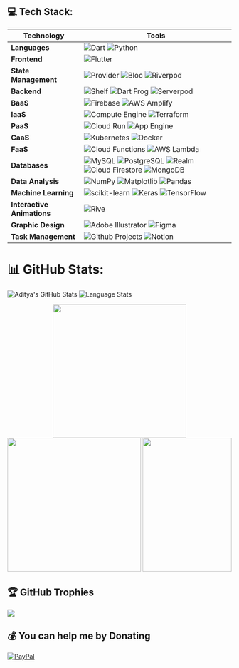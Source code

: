 ## 💻 Tech Stack:

| Technology  	             | Tools   	
|----------------------------|----------------	
|**Languages**               |  ![Dart](https://img.shields.io/badge/dart-%230175C2.svg?&style=for-the-badge&logo=dart) ![Python](https://img.shields.io/badge/python-3670A0?&style=for-the-badge&logo=python&logoColor=ffdd54)  
|**Frontend** 	             |  ![Flutter](https://img.shields.io/badge/Flutter-%2302569B.svg?style=for-the-badge&logo=Flutter)       
|**State Management**        |  ![Provider](https://custom-icon-badges.demolab.com/badge/Provider-E2F4C5.svg?logo=provider&style=for-the-badge) ![Bloc](https://custom-icon-badges.demolab.com/badge/Bloc-496989.svg?logo=bloc&style=for-the-badge) ![Riverpod](https://custom-icon-badges.demolab.com/badge/Riverpod-58A399.svg?logo=riverpod&style=for-the-badge)     
|**Backend**	               |  ![Shelf](https://custom-icon-badges.demolab.com/badge/Shelf-ACE2E1.svg?logo=shelf&style=for-the-badge) ![Dart Frog](https://custom-icon-badges.demolab.com/badge/Dart%20Frog-B799FF.svg?logo=frog&style=for-the-badge) ![Serverpod](https://custom-icon-badges.demolab.com/badge/Serverpod-E2F4C5.svg?logo=serverpod&style=for-the-badge)
|**BaaS**     	             |  ![Firebase](https://img.shields.io/badge/firebase-%23039BE5.svg?style=for-the-badge&logo=firebase) ![AWS Amplify](https://img.shields.io/badge/AWS%20Amplify-F90?logo=awsamplify&logoColor=fff&style=for-the-badge)  
|**IaaS** 	                 |  ![Compute Engine](https://custom-icon-badges.demolab.com/badge/Compute%20Engine-red.svg?logo=computeengine&style=for-the-badge)  ![Terraform](https://img.shields.io/badge/terraform-%235835CC.svg?style=for-the-badge&logo=terraform)
|**PaaS** 	                 |  ![Cloud Run](https://custom-icon-badges.demolab.com/badge/Cloud%20Run-836FFF.svg?logo=cloudrun&style=for-the-badge) ![App Engine](https://custom-icon-badges.demolab.com/badge/App%20Engine-E178C5.svg?logo=appengine&style=for-the-badge)      
|**CaaS** 	                 |  ![Kubernetes](https://img.shields.io/badge/kubernetes-%B6FFFA.svg?style=for-the-badge&logo=kubernetes) ![Docker](https://img.shields.io/badge/docker-%230db7ed.svg?style=for-the-badge&logo=docker) 
|**FaaS** 	                 |  ![Cloud Functions](https://custom-icon-badges.demolab.com/badge/Cloud%20Functions-0EA293.svg?logo=cloudfunctions&style=for-the-badge) ![AWS Lambda](https://img.shields.io/badge/AWS%20Lambda-F90?logo=awslambda&logoColor=fff&style=for-the-badge)
|**Databases** 	             |  ![MySQL](https://img.shields.io/badge/MySQL-4479A1?logo=mysql&logoColor=fff&style=for-the-badge) ![PostgreSQL](https://img.shields.io/badge/PostgreSQL-4169E1?logo=postgresql&logoColor=fff&style=for-the-badge) ![Realm](https://img.shields.io/badge/Realm-39477F?logo=realm&logoColor=fff&style=for-the-badge)  ![Cloud Firestore](https://custom-icon-badges.demolab.com/badge/Cloud%20Firestore-EFBC9B.svg?logo=firestore&style=for-the-badge) ![MongoDB](https://img.shields.io/badge/MongoDB-%234ea94b.svg?style=for-the-badge&logo=mongodb) 
|**Data Analysis**           |  ![NumPy](https://img.shields.io/badge/numpy-%23013243.svg?style=for-the-badge&logo=numpy) ![Matplotlib](https://img.shields.io/badge/Matplotlib-%23ffffff.svg?style=for-the-badge&logo=Matplotlib&logoColor=black)  ![Pandas](https://img.shields.io/badge/pandas-%23150458.svg?style=for-the-badge&logo=pandas)
|**Machine Learning**        |  ![scikit-learn](https://img.shields.io/badge/scikit--learn-%23F7931E.svg?style=for-the-badge&logo=scikit-learn) ![Keras](https://img.shields.io/badge/Keras-%23D00000.svg?style=for-the-badge&logo=Keras) ![TensorFlow](https://img.shields.io/badge/TensorFlow-%23FF6F00.svg?style=for-the-badge&logo=TensorFlow) 
|**Interactive Animations**  | ![Rive](https://img.shields.io/badge/Rive-1D1D1D?logo=rive&logoColor=fff&style=for-the-badge)
|**Graphic Design**          |  ![Adobe Illustrator](https://img.shields.io/badge/adobe%20illustrator-%23FF9A00.svg?style=for-the-badge&logo=adobe%20illustrator) ![Figma](https://img.shields.io/badge/figma-%23F24E1E.svg?style=for-the-badge&logo=figma)
|**Task Management**         |  ![Github Projects](https://custom-icon-badges.demolab.com/badge/Github%20Projects-red.svg?logo=projects) ![Notion](https://img.shields.io/badge/Notion-%23000000.svg?style=for-the-badge&logo=notion) 

# 📊 GitHub Stats:

![Aditya's GitHub Stats](https://github-readme-stats.vercel.app/api?username=kaljitism&show=reviews,discussions_started,discussions_answered,prs_merged,prs_merged_percentage&show_icons=true)
![Language Stats](https://github-readme-stats.vercel.app/api/top-langs?username=kaljitism&layout=pie&langs_count=8&card_width=320)


<p align="center">
  <img height=300 width=300 src="https://github-readme-stats.vercel.app/api?username=kaljitism&theme=blueberry&hide_border=false&include_all_commits=false&count_private=false&layout=compact"/>
  <img height=300 width=300 src="https://github-readme-streak-stats.herokuapp.com/?user=kaljitism&theme=blueberry&hide_border=false&layout=compact"/>
  <img height=300 width=200 src="https://github-readme-stats.vercel.app/api/top-langs/?username=kaljitism&theme=blueberry&hide_border=false&include_all_commits=false&count_private=false&layout=compact"/>
</p>

## 🏆 GitHub Trophies
![](https://github-profile-trophy.vercel.app/?username=kaljitism&theme=onedark&no-frame=false&no-bg=true&margin-w=4)

## 💰 You can help me by Donating
[![PayPal](https://img.shields.io/badge/PayPal-00457C?style=for-the-badge&logo=paypal)](https://paypal.me/kaljitism) 

